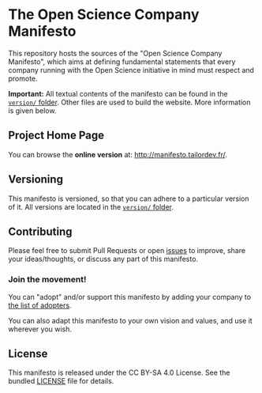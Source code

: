 The Open Science Company Manifesto
==================================

This repository hosts the sources of the "Open Science Company Manifesto",
which aims at defining fundamental statements that every company running with
the Open Science initiative in mind must respect and promote.

**Important:** All textual contents of the manifesto can be found in the
[`version/` folder](version/). Other files are used to build the website.
More information is given below.

## Project Home Page

You can browse the **online version** at: http://manifesto.tailordev.fr/.

## Versioning

This manifesto is versioned, so that you can adhere to a particular version
of it. All versions are located in the [`version/` folder](version/).

## Contributing

Please feel free to submit Pull Requests or open [issues](https://github.com/TailorDev/manifesto/issues) to improve, share
your ideas/thoughts, or discuss any part of this manifesto.

### Join the movement!

You can "adopt" and/or support this manifesto by adding your company to
[the list of adopters](_data/adopters.yml).

You can also adapt this manifesto to your own vision and values, and use it
wherever you wish.

## License

This manifesto is released under the CC BY-SA 4.0 License. See the bundled
[LICENSE](LICENSE) file for details.
